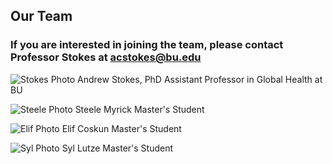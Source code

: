 ## Our Team 
### If you are interested in joining the team, please contact Professor Stokes at acstokes@bu.edu 

![Stokes Photo](https://github.com/Mortality-Surv-and-Reporting-Proj/Mortality-Surv-and-Reporting-Proj.github.io/blob/main/Photos/Stokes.jpg)
Andrew Stokes, PhD
Assistant Professor in Global Health at BU 

![Steele Photo](https://github.com/Mortality-Surv-and-Reporting-Proj/Mortality-Surv-and-Reporting-Proj.github.io/blob/main/Photos/Steele.jpeg)
Steele Myrick
Master's Student

![Elif Photo](https://github.com/Mortality-Surv-and-Reporting-Proj/Mortality-Surv-and-Reporting-Proj.github.io/blob/main/Photos/Elif.jpeg)
Elif Coskun
Master's Student 

![Syl Photo](https://github.com/Mortality-Surv-and-Reporting-Proj/Mortality-Surv-and-Reporting-Proj.github.io/blob/main/Photos/Syl.jpeg)
Syl Lutze
Master's Student